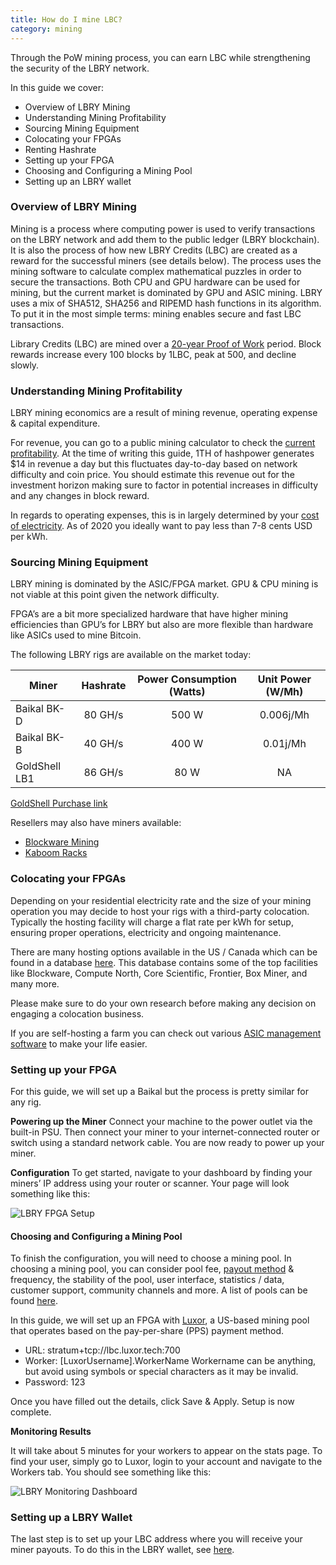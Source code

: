 ```yaml
---
title: How do I mine LBC?
category: mining
---
```


Through the PoW mining process, you can earn LBC while strengthening the security of the LBRY network.

In this guide we cover:

- Overview of LBRY Mining
- Understanding Mining Profitability
- Sourcing Mining Equipment
- Colocating your FPGAs
- Renting Hashrate
- Setting up your FPGA
- Choosing and Configuring a Mining Pool
- Setting up an LBRY wallet


### Overview of LBRY Mining

Mining is a process where computing power is used to verify transactions on the LBRY network and add them to the public ledger (LBRY blockchain). It is also the process of how new LBRY Credits (LBC) are created as a reward for the successful miners (see details below). The process uses the mining software to calculate complex mathematical puzzles in order to secure the transactions. Both CPU and GPU hardware can be used for mining, but the current market is dominated by GPU and ASIC mining. LBRY uses a mix of SHA512, SHA256 and RIPEMD hash functions in its algorithm. To put it in the most simple terms: mining enables secure and fast LBC transactions.

Library Credits (LBC) are mined over a [20-year Proof of Work](/faq/block-rewards) period. Block rewards increase every 100 blocks by 1LBC, peak at 500, and decline slowly.

### Understanding Mining Profitability 

LBRY mining economics are a result of mining revenue, operating expense & capital expenditure. 

For revenue, you can go to a public mining calculator to check the [current profitability](https://whattomine.com/asic?factor%5Bsha256_hr%5D=1000000.0&factor%5Bsha256_p%5D=2920.0&factor%5Bscrypt_hash_rate%5D=1000.0&factor%5Bscrypt_power%5D=1500.0&factor%5Bx11_hr%5D=1400000000.0&factor%5Bx11_p%5D=3000.0&factor%5Bsia_hr%5D=2200.0&factor%5Bsia_p%5D=1300.0&factor%5Bqk_hr%5D=56000.0&factor%5Bqk_p%5D=1600.0&factor%5Bqb_hr%5D=56000.0&factor%5Bqb_p%5D=1700.0&factor%5Bmg_hr%5D=56.0&factor%5Bmg_p%5D=700.0&factor%5Bsk_hr%5D=28.0&factor%5Bsk_p%5D=600.0&lbry=true&factor%5Blbry_hr%5D=1000.0&factor%5Blbry_p%5D=3300.0&factor%5Bbk14_hr%5D=1000000.0&factor%5Bbk14_p%5D=1470.0&factor%5Bx11g_hr%5D=7.0&factor%5Bx11g_p%5D=900.0&factor%5Bcn_hr%5D=360.0&factor%5Bcn_p%5D=720.0&factor%5Beq_hr%5D=1000.0&factor%5Beq_p%5D=2330.0&factor%5Blrev2_hr%5D=17.2&factor%5Blrev2_p%5D=1470.0&factor%5Bbcd_hr%5D=185.0&factor%5Bbcd_p%5D=670.0&factor%5Bl2z_hr%5D=62.0&factor%5Bl2z_p%5D=670.0&factor%5Bphi_hr%5D=310.0&factor%5Bphi_p%5D=670.0&factor%5Bkec_hr%5D=29.0&factor%5Bkec_p%5D=430.0&factor%5Bgro_hr%5D=56.0&factor%5Bgro_p%5D=900.0&factor%5Besg_hr%5D=530.0&factor%5Besg_p%5D=170.0&factor%5Btsr_hr%5D=150.0&factor%5Btsr_p%5D=800.0&factor%5Bcost%5D=0.05&sort=MarketCap&volume=0&revenue=24h&factor%5Bexchanges%5D%5B%5D=&factor%5Bexchanges%5D%5B%5D=binance&factor%5Bexchanges%5D%5B%5D=bitfinex&factor%5Bexchanges%5D%5B%5D=bitforex&factor%5Bexchanges%5D%5B%5D=bittrex&factor%5Bexchanges%5D%5B%5D=dove&factor%5Bexchanges%5D%5B%5D=exmo&factor%5Bexchanges%5D%5B%5D=gate&factor%5Bexchanges%5D%5B%5D=graviex&factor%5Bexchanges%5D%5B%5D=hitbtc&factor%5Bexchanges%5D%5B%5D=hotbit&factor%5Bexchanges%5D%5B%5D=ogre&factor%5Bexchanges%5D%5B%5D=poloniex&factor%5Bexchanges%5D%5B%5D=stex&dataset=Main&commit=Calculate). At the time of writing this guide, 1TH of hashpower generates $14 in revenue a day but this fluctuates day-to-day based on network difficulty and coin price. You should estimate this revenue out for the investment horizon making sure to factor in potential increases in difficulty and any changes in block reward. 

In regards to operating expenses, this is in largely determined by your [cost of electricity](https://hashrateindex.com/blog/energy-consumption-to-hashrate). As of 2020 you ideally want to pay less than 7-8 cents USD per kWh.


### Sourcing Mining Equipment

LBRY mining is dominated by the ASIC/FPGA market. GPU & CPU mining is not viable at this point given the network difficulty.

FPGA’s are a bit more specialized hardware that have higher mining efficiencies than GPU’s for LBRY but also are more flexible than hardware like ASICs used to mine Bitcoin. 

The following LBRY rigs are available on the market today:


| Miner        | Hashrate    |Power Consumption (Watts)| Unit Power (W/Mh)| 
| -------------|:-----------:|:-----------------------:|:----------------:|
| Baikal BK-D  | 80 GH/s     |500 W                    |0.006j/Mh         |
| Baikal BK-B  | 40 GH/s     |400 W                    |0.01j/Mh          |
| GoldShell LB1  | 86 GH/s     |80 W                    | NA         |


[GoldShell Purchase link](https://www.goldshell.com/lb1-lbry-miner/)

Resellers may also have miners available:
- [Blockware Mining](https://www.blockwaresolutions.com)
- [Kaboom Racks](http://kaboomracks.com)


### Colocating your FPGAs

Depending on your residential electricity rate and the size of your mining operation you may decide to host your rigs with a third-party colocation. Typically the hosting facility will charge a flat rate per kWh for setup, ensuring proper operations, electricity and ongoing maintenance.

There are many hosting options available in the US / Canada which can be found in a database [here](https://hashrateindex.com/farms). This database contains some of the top facilities like Blockware, Compute North, Core Scientific, Frontier, Box Miner, and many more. 

Please make sure to do your own research before making any decision on engaging a colocation business.

If you are self-hosting a farm you can check out various [ASIC management software](https://hashrateindex.com/blog/asic-miner-management-guide) to make your life easier. 


### Setting up your FPGA

For this guide, we will set up a Baikal but the process is pretty similar for any rig.


**Powering up the Miner**
Connect your machine to the power outlet via the built-in PSU. Then connect your miner to your internet-connected router or switch using a standard network cable. You are now ready to power up your miner.

**Configuration**
To get started, navigate to your dashboard by finding your miners’ IP address using your router or scanner. Your page will look something like this:

![LBRY FPGA Setup](https://lbry.tv/$/download/ASIC-Setup-Dashboard/0ce0b653611c31cbcef380cffcf83661e6339214)


#### Choosing and Configuring a Mining Pool 

To finish the configuration, you will need to choose a mining pool. In choosing a mining pool, you can consider pool fee, [payout method](https://hashrateindex.com/blog/pps-fpps-pplns-pps_plus) & frequency, the stability of the pool, user interface, statistics / data, customer support, community channels and more. A list of pools can be found [here](/faq/mining-pools).

In this guide, we will set up an FPGA with [Luxor](https://mining.luxor.tech/), a US-based mining pool that operates based on the pay-per-share (PPS) payment method. 

- URL: stratum+tcp://lbc.luxor.tech:700
- Worker: [LuxorUsername].WorkerName Workername can be anything, but avoid using symbols or special characters as it may be invalid.
- Password: 123

Once you have filled out the details, click Save & Apply. Setup is now complete.


**Monitoring Results**

It will take about 5 minutes for your workers to appear on the stats page. To find your user, simply go to Luxor, login to your account and navigate to the Workers tab. You should see something like this:

![LBRY Monitoring Dashboard](https://lbry.tv/$/download/Luxor-LBRY-Dashboard/a0eca1075193c1d8ec7486015bef5e1bcaf19112)


### Setting up a LBRY Wallet

The last step is to set up your LBC address where you will receive your miner payouts. To do this in the LBRY wallet, see [here](/faq/standalone-wallet).
